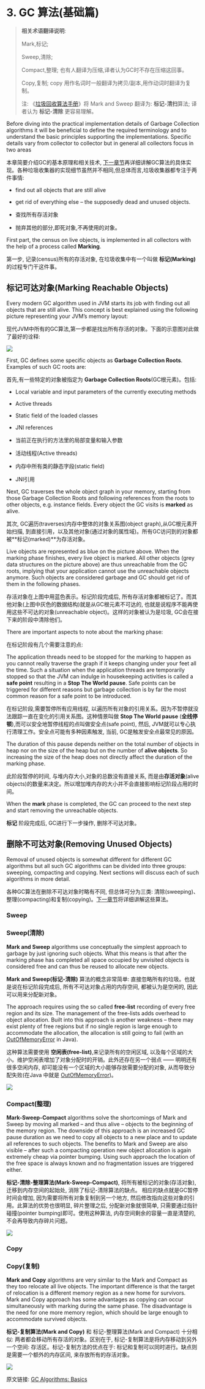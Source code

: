 # 3. GC 算法(基础篇)

> **相关术语翻译说明**: 
>
> Mark,标记;
>
> Sweep,清除; 
>
> Compact,整理; 也有人翻译为压缩,译者认为GC时不存在压缩这回事。
>
> Copy,复制; copy 用作名词时一般翻译为拷贝/副本,用作动词时翻译为复制。
>
> 注: 《[垃圾回收算法手册](https://book.douban.com/subject/26740958/)》将 Mark and Sweep 翻译为: **标记-清扫**算法; 译者认为 **标记-清除** 更容易理解。


Before diving into the practical implementation details of Garbage Collection algorithms it will be beneficial to define the required terminology and to understand the basic principles supporting the implementations. Specific details vary from collector to collector but in general all collectors focus in two areas

本章简要介绍GC的基本原理和相关技术, [下一章节](04_GC_Algorithms_Implementations.md)再详细讲解GC算法的具体实现。各种垃圾收集器的实现细节虽然并不相同,但总体而言,垃圾收集器都专注于两件事情:


- find out all objects that are still alive
- get rid of everything else – the supposedly dead and unused objects.

- 查找所有存活对象
- 抛弃其他的部分,即死对象,不再使用的对象。




First part, the census on live objects, is implemented in all collectors with the help of a process called **Marking**.

第一步, 记录(census)所有的存活对象, 在垃圾收集中有一个叫做 **标记(Marking)** 的过程专门干这件事。



## 标记可达对象(Marking Reachable Objects)



Every modern GC algorithm used in JVM starts its job with finding out all objects that are still alive. This concept is best explained using the following picture representing your JVM’s memory layout:

现代JVM中所有的GC算法,第一步都是找出所有存活的对象。下面的示意图对此做了最好的诠释:


![](03_01_Java-GC-mark-and-sweep.png)




First, GC defines some specific objects as **Garbage Collection Roots**. Examples of such GC roots are:

首先,有一些特定的对象被指定为 **Garbage Collection Roots**(GC根元素)。包括:


- Local variable and input parameters of the currently executing methods
- Active threads
- Static field of the loaded classes
- JNI references

- 当前正在执行的方法里的局部变量和输入参数
- 活动线程(Active threads)
- 内存中所有类的静态字段(static field)
- JNI引用


Next, GC traverses the whole object graph in your memory, starting from those Garbage Collection Roots and following references from the roots to other objects, e.g. instance fields. Every object the GC visits is **marked** as alive.


其次, GC遍历(traverses)内存中整体的对象关系图(object graph),从GC根元素开始扫描, 到直接引用，以及其他对象(通过对象的属性域)。所有GC访问到的对象都被**标记(marked)**为存活对象。



Live objects are represented as blue on the picture above. When the marking phase finishes, every live object is marked. All other objects (grey data structures on the picture above) are thus unreachable from the GC roots, implying that your application cannot use the unreachable objects anymore. Such objects are considered garbage and GC should get rid of them in the following phases.


存活对象在上图中用蓝色表示。标记阶段完成后, 所有存活对象都被标记了。而其他对象(上图中灰色的数据结构)就是从GC根元素不可达的, 也就是说程序不能再使用这些不可达的对象(unreachable object)。这样的对象被认为是垃圾, GC会在接下来的阶段中清除他们。




There are important aspects to note about the marking phase:

在标记阶段有几个需要注意的点:



The application threads need to be stopped for the marking to happen as you cannot really traverse the graph if it keeps changing under your feet all the time. Such a situation when the application threads are temporarily stopped so that the JVM can indulge in housekeeping activities is called a **safe point** resulting in a **Stop The World pause**. Safe points can be triggered for different reasons but garbage collection is by far the most common reason for a safe point to be introduced.


在标记阶段,需要暂停所有应用线程, 以遍历所有对象的引用关系。因为不暂停就没法跟踪一直在变化的引用关系图。这种情景叫做 **Stop The World pause** (**全线停顿**),而可以安全地暂停线程的点叫做安全点(safe point), 然后, JVM就可以专心执行清理工作。安全点可能有多种因素触发, 当前, GC是触发安全点最常见的原因。



The duration of this pause depends neither on the total number of objects in heap nor on the size of the heap but on the number of **alive objects**. So increasing the size of the heap does not directly affect the duration of the marking phase.


此阶段暂停的时间, 与堆内存大小,对象的总数没有直接关系, 而是由**存活对象**(alive objects)的数量来决定。所以增加堆内存的大小并不会直接影响标记阶段占用的时间。



When the **mark** phase is completed, the GC can proceed to the next step and start removing the unreachable objects.


**标记** 阶段完成后, GC进行下一步操作, 删除不可达对象。



## 删除不可达对象(Removing Unused Objects)


Removal of unused objects is somewhat different for different GC algorithms but all such GC algorithms can be divided into three groups: sweeping, compacting and copying. Next sections will discuss each of such algorithms in more detail.


各种GC算法在删除不可达对象时略有不同, 但总体可分为三类: 清除(sweeping)、整理(compacting)和复制(copying)。[下一章节](04_GC_Algorithms_Implementations.md)将详细讲解这些算法。



### Sweep

### Sweep(清除)


**Mark and Sweep** algorithms use conceptually the simplest approach to garbage by just ignoring such objects. What this means is that after the marking phase has completed all space occupied by unvisited objects is considered free and can thus be reused to allocate new objects.




**Mark and Sweep(标记-清除)** 算法的概念非常简单: 直接忽略所有的垃圾。也就是说在标记阶段完成后, 所有不可达对象占用的内存空间, 都被认为是空闲的, 因此可以用来分配新对象。




The approach requires using the so called **free-list** recording of every free region and its size. The management of the free-lists adds overhead to object allocation. Built into this approach is another weakness – there may exist plenty of free regions but if no single region is large enough to accommodate the allocation, the allocation is still going to fail (with an [OutOfMemoryError](http://plumbr.eu/outofmemoryerror) in Java).


这种算法需要使用 **空闲表(free-list)**,来记录所有的空闲区域, 以及每个区域的大小。维护空闲表增加了对象分配时的开销。此外还存在另一个弱点 —— 明明还有很多空闲内存, 却可能没有一个区域的大小能够存放需要分配的对象, 从而导致分配失败(在Java 中就是 [OutOfMemoryError](http://plumbr.eu/outofmemoryerror))。



![](03_02_GC-sweep.png)



### Compact(整理)


**Mark-Sweep-Compact** algorithms solve the shortcomings of Mark and Sweep by moving all marked – and thus alive – objects to the beginning of the memory region. The downside of this approach is an increased GC pause duration as we need to copy all objects to a new place and to update all references to such objects. The benefits to Mark and Sweep are also visible – after such a compacting operation new object allocation is again extremely cheap via pointer bumping. Using such approach the location of the free space is always known and no fragmentation issues are triggered either.


**标记-清除-整理算法(Mark-Sweep-Compact)**, 将所有被标记的对象(存活对象), 迁移到内存空间的起始处, 消除了标记-清除算法的缺点。 相应的缺点就是GC暂停时间会增加, 因为需要将所有对象复制到另一个地方, 然后修改指向这些对象的引用。此算法的优势也很明显, 碎片整理之后, 分配新对象就很简单, 只需要通过指针碰撞(pointer bumping)即可。使用这种算法, 内存空间剩余的容量一直是清楚的, 不会再导致内存碎片问题。



![](03_03_GC-mark-sweep-compact.png)





### Copy

### Copy(复制)


**Mark and Copy** algorithms are very similar to the Mark and Compact as they too relocate all live objects. The important difference is that the target of relocation is a different memory region as a new home for survivors. Mark and Copy approach has some advantages as copying can occur simultaneously with marking during the same phase. The disadvantage is the need for one more memory region, which should be large enough to accommodate survived objects.


**标记-复制算法(Mark and Copy)** 和 标记-整理算法(Mark and Compact) 十分相似: 两者都会移动所有存活的对象。区别在于, 标记-复制算法是将内存移动到另外一个空间: 存活区。标记-复制方法的优点在于:  标记和复制可以同时进行。缺点则是需要一个额外的内存区间, 来存放所有的存活对象。



![](03_04_GC-mark-and-copy-in-Java.png)





原文链接: [GC Algorithms: Basics](https://plumbr.eu/handbook/garbage-collection-algorithms)





<div style="page-break-after : always;"> </div>


